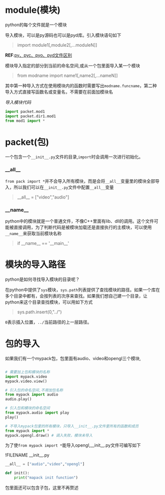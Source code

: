 # module(模块)
python的每个文件就是一个模块

导入模块，可以是py源码也可以是pyd库。引入模块语句如下
>import module1[,module2[,...moduleN]]

**REF**:[py、pyc、pyo、pyd文件区别](https://blog.csdn.net/willhuo/article/details/49886663)

模块导入指定的部分到当前的命名空间,或从一个包里面导入某一个模块
>from modname import name1[,name2[,...nameN]]

其中第一种导入方式在使用模块内的函数时需要写出`modname.funcname`，第二种导入方式直接写函数名或变量名，不需要在前面加模块名

*导入模块代码*
```python
import packet.mod1
import packet.dir1.mod1
from mod1 import * 
```

# packet(包)
一个包含一个`__init__.py`文件的目录,`import`时会调用一次进行初始化。

### \_\_all\_\_
`from pack import *`并不会导入所有模块，而是会将`__all__`变量里的模块全部导入，所以我们可以在`__init__.py`文件中配置`__all__`变量
>\_\_all\_\_ = ["video","audio"]

### \_\_name\_\_
python中的模块就是一个普通文件，不像C++里面有lib、dll的调用。这个文件可能被直接调用，为了判断代码是被模块加载还是直接执行的主模块，可以使用`__name__`来获取当前模块名称
>if \_\_name\_\_ == '\_\_main\_\_'

# 模块的导入路径
python是如何寻找导入模块的目录呢？

在python中提供了`sys`模块，`sys.path`列表提供了查找模块的路径。如果一个库在多个目录中都有，会按列表的次序来查找。如果我们想自己建一个目录，让python来这个目录查找模块，可以用如下方式
>sys.path.insert(0,"../")

`0`表示插入位置，`../`当前路径的上一层路径。

# 包的导入
如果我们有一个mypack包，包里面有audio、video和opengl三个模块,
```python

# 需要加上包和模块的名称
import mypack.video
mypack.video.view() 

# 引入包的命名空间,不用加包名称
from mypack import audio
audio.play()

# 引入包和模块的命名空间
from mypack.audio import play
play()

# 不导入mypack包里的所有模块，只导入__init__.py文件里所有的函数和成员
from mypack import *
mypack.opengl.draw() # 调入失败，模块未导入
```

为了使`from mypack import *`能导入opengl,\_\_init\_\_.py文件可编写如下

!FILENAME \_\_init\_\_.py
```python 
__all__ = ["audio","video","opengl"]

def init():
    print("mapack init function")
```

包里面还可以包含子包，这里不再赘述
